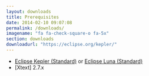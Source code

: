 ```yaml
---
layout: downloads
title: Prerequisites
date: 2014-02-10 09:07:08
permalink: /downloads/
imagename: "fa fa-check-square-o fa-5x"
section: downloads
downloadurl: "https://eclipse.org/kepler/"
---
```


-   [Eclipse Kepler (Standard)] or [Eclipse Luna (Standard)]
-   [Xtext] 2.7.x


[Eclipse Kepler (Standard)]: https://eclipse.org/kepler/
[Eclipse Luna (Standard)]: Eclipse%20Luna%20(Standard)
